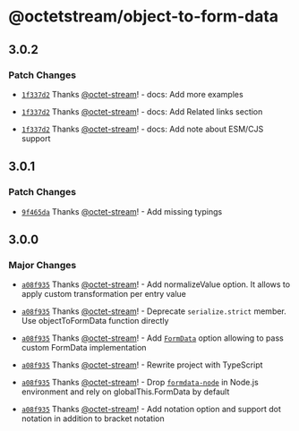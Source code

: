 # @octetstream/object-to-form-data

## 3.0.2

### Patch Changes

- [`1f337d2`](https://github.com/octet-stream/object-to-form-data/commit/1f337d2360cbfa2b33fa897b533f767ee669f47a) Thanks [@octet-stream](https://github.com/octet-stream)! - docs: Add more examples

- [`1f337d2`](https://github.com/octet-stream/object-to-form-data/commit/1f337d2360cbfa2b33fa897b533f767ee669f47a) Thanks [@octet-stream](https://github.com/octet-stream)! - docs: Add Related links section

- [`1f337d2`](https://github.com/octet-stream/object-to-form-data/commit/1f337d2360cbfa2b33fa897b533f767ee669f47a) Thanks [@octet-stream](https://github.com/octet-stream)! - docs: Add note about ESM/CJS support

## 3.0.1

### Patch Changes

- [`9f465da`](https://github.com/octet-stream/object-to-form-data/commit/9f465daaa4cf4048ec46e48a04191c2e1b837261) Thanks [@octet-stream](https://github.com/octet-stream)! - Add missing typings

## 3.0.0

### Major Changes

- [`a08f935`](https://github.com/octet-stream/object-to-form-data/commit/a08f9355efd4bb526e304d7cc59598fc1cd9c655) Thanks [@octet-stream](https://github.com/octet-stream)! - Add normalizeValue option. It allows to apply custom transformation per entry value

- [`a08f935`](https://github.com/octet-stream/object-to-form-data/commit/a08f9355efd4bb526e304d7cc59598fc1cd9c655) Thanks [@octet-stream](https://github.com/octet-stream)! - Deprecate `serialize.strict` member. Use objectToFormData function directly

- [`a08f935`](https://github.com/octet-stream/object-to-form-data/commit/a08f9355efd4bb526e304d7cc59598fc1cd9c655) Thanks [@octet-stream](https://github.com/octet-stream)! - Add [`FormData`](https://developer.mozilla.org/en-US/docs/Web/API/FormData) option allowing to pass custom FormData implementation

- [`a08f935`](https://github.com/octet-stream/object-to-form-data/commit/a08f9355efd4bb526e304d7cc59598fc1cd9c655) Thanks [@octet-stream](https://github.com/octet-stream)! - Rewrite project with TypeScript

- [`a08f935`](https://github.com/octet-stream/object-to-form-data/commit/a08f9355efd4bb526e304d7cc59598fc1cd9c655) Thanks [@octet-stream](https://github.com/octet-stream)! - Drop [`formdata-node`](https://npmjs.com/package/formdata-node) in Node.js environment and rely on globalThis.FormData by default

- [`a08f935`](https://github.com/octet-stream/object-to-form-data/commit/a08f9355efd4bb526e304d7cc59598fc1cd9c655) Thanks [@octet-stream](https://github.com/octet-stream)! - Add notation option and support dot notation in addition to bracket notation
